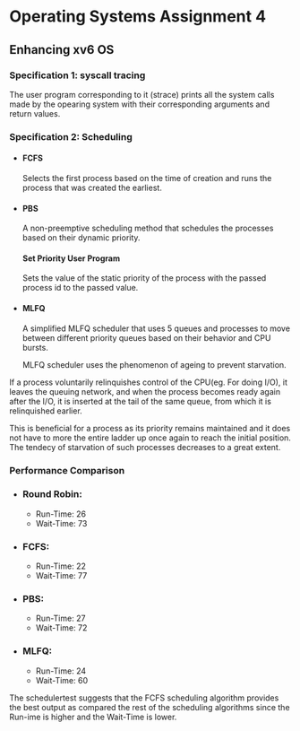 # Operating Systems Assignment 4

## Enhancing xv6 OS

### Specification 1: syscall tracing

The user program corresponding to it (strace) prints all the system calls made by the opearing system with their corresponding arguments and return values.

### Specification 2: Scheduling

- #### FCFS

  Selects the first process based on the time of creation and runs the process that was created the earliest.
- #### PBS

  A non-preemptive scheduling method that schedules the processes based on their dynamic priority.

  #### Set Priority User Program

  Sets the value of the static priority of the process with the passed process id to the passed value.
- #### MLFQ

  A simplified MLFQ scheduler that uses 5 queues and processes to
  move between different priority queues based on their behavior and CPU bursts.

  MLFQ scheduler uses the phenomenon of ageing to prevent starvation.

If a process voluntarily relinquishes control of the CPU(eg. For doing I/O), it
leaves the queuing network, and when the process becomes ready again
after the I/O, it is inserted at the tail of the same queue, from which it is
relinquished earlier.

This is beneficial for a process as its priority remains maintained and it does not have to more the entire ladder up once again to reach the initial position. The tendecy of starvation of such processes decreases to a great extent.

### Performance Comparison

- ### Round Robin:

  - Run-Time: 26
  - Wait-Time: 73
- ### FCFS:

  - Run-Time: 22
  - Wait-Time: 77
- ### PBS:

  - Run-Time: 27
  - Wait-Time: 72
- ### MLFQ:

  - Run-Time: 24
  - Wait-Time: 60

The schedulertest suggests that the FCFS scheduling algorithm provides the best output as compared the rest of the scheduling algorithms since the Run-ime is higher and the Wait-Time is lower.
